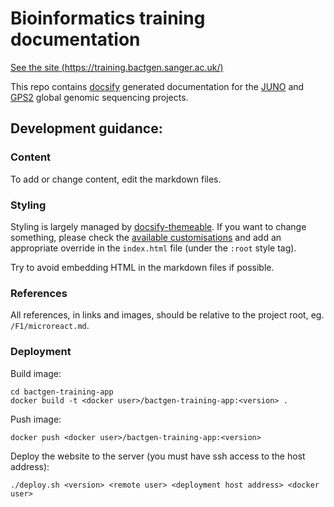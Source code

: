 # Bioinformatics training documentation
[See the site (https://training.bactgen.sanger.ac.uk/)](https://training.bactgen.sanger.ac.uk/)

This repo contains [docsify](https://docsify.now.sh/) generated documentation for the [JUNO](https://www.gbsgen.net/) and [GPS2](https://www.pneumogen.net/gps/index.html) global genomic sequencing projects.

## Development guidance:

### Content
To add or change content, edit the markdown files.

### Styling
Styling is largely managed by [docsify-themeable](https://jhildenbiddle.github.io/docsify-themeable/). If you want to change something, please check the [available customisations](https://jhildenbiddle.github.io/docsify-themeable/#/customization) and add an appropriate override in the `index.html` file (under the `:root` style tag).

Try to avoid embedding HTML in the markdown files if possible.

### References
All references, in links and images, should be relative to the project root, eg. `/F1/microreact.md`.

### Deployment
Build image:
```
cd bactgen-training-app
docker build -t <docker user>/bactgen-training-app:<version> .
```

Push image:
```
docker push <docker user>/bactgen-training-app:<version>
```

Deploy the website to the server (you must have ssh access to the host address):
```
./deploy.sh <version> <remote user> <deployment host address> <docker user>
```
